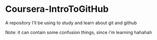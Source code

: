 # Coursera-IntroToGitHub
A repository I'll be using to study and learn about git and github

Note: it can contain some confusion things, since i'm learning hahahah
